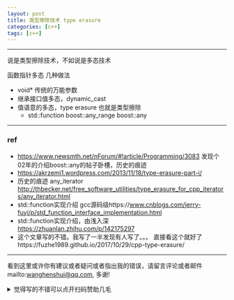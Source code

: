 ```yaml
---
layout: post
title: 类型擦除技术 type erasure
categories: [c++]
tags: [c++]
---
```

  

---

说是类型擦除技术，不如说是多态技术



函数指针多态 几种做法

- void* 传统的万能参数
- 继承接口值多态，dynamic_cast
- 值语意的多态，type erasure 也就是类型擦除
  - std::function   boost::any_range boost::any 




---

### ref

- https://www.newsmth.net/nForum/#!article/Programming/3083 发现个02年的介绍boost::any的帖子卧槽，历史的痕迹
- https://akrzemi1.wordpress.com/2013/11/18/type-erasure-part-i/
- 历史的痕迹 any_iterator http://thbecker.net/free_software_utilities/type_erasure_for_cpp_iterators/any_iterator.html
- std::function实现介绍 gcc源码级https://www.cnblogs.com/jerry-fuyi/p/std_function_interface_implementation.html
- std::function实现介绍，由浅入深 https://zhuanlan.zhihu.com/p/142175297
- 这个文章写的不错。我写了一半发现有人写了。。。 直接看这个就好了https://fuzhe1989.github.io/2017/10/29/cpp-type-erasure/





---

看到这里或许你有建议或者疑问或者指出我的错误，请留言评论或者邮件mailto:wanghenshui@qq.com, 多谢! 
<details>
<summary>觉得写的不错可以点开扫码赞助几毛</summary>
<img src="https://wanghenshui.github.io/assets/wepay.png" alt="微信转账">
</details>

